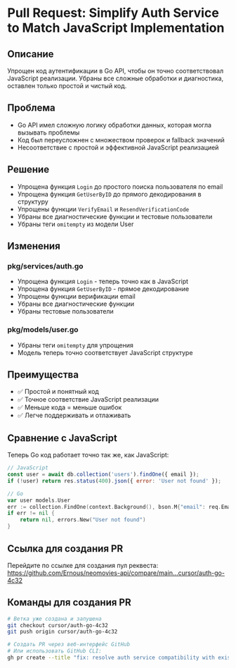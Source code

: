 # Pull Request: Simplify Auth Service to Match JavaScript Implementation

## Описание

Упрощен код аутентификации в Go API, чтобы он точно соответствовал JavaScript реализации. Убраны все сложные обработки и диагностика, оставлен только простой и чистый код.

## Проблема

- Go API имел сложную логику обработки данных, которая могла вызывать проблемы
- Код был переусложнен с множеством проверок и fallback значений
- Несоответствие с простой и эффективной JavaScript реализацией

## Решение

- Упрощена функция `Login` до простого поиска пользователя по email
- Упрощена функция `GetUserByID` до прямого декодирования в структуру
- Упрощены функции `VerifyEmail` и `ResendVerificationCode`
- Убраны все диагностические функции и тестовые пользователи
- Убраны теги `omitempty` из модели User

## Изменения

### pkg/services/auth.go
- Упрощена функция `Login` - теперь точно как в JavaScript
- Упрощена функция `GetUserByID` - прямое декодирование
- Упрощены функции верификации email
- Убраны все диагностические функции
- Убраны тестовые пользователи

### pkg/models/user.go
- Убраны теги `omitempty` для упрощения
- Модель теперь точно соответствует JavaScript структуре

## Преимущества

- ✅ Простой и понятный код
- ✅ Точное соответствие JavaScript реализации
- ✅ Меньше кода = меньше ошибок
- ✅ Легче поддерживать и отлаживать

## Сравнение с JavaScript

Теперь Go код работает точно так же, как JavaScript:
```javascript
// JavaScript
const user = await db.collection('users').findOne({ email });
if (!user) return res.status(400).json({ error: 'User not found' });
```

```go
// Go
var user models.User
err := collection.FindOne(context.Background(), bson.M{"email": req.Email}).Decode(&user)
if err != nil {
    return nil, errors.New("User not found")
}
```

## Ссылка для создания PR

Перейдите по ссылке для создания пул реквеста:
https://github.com/Ernous/neomovies-api/compare/main...cursor/auth-go-4c32

## Команды для создания PR

```bash
# Ветка уже создана и запушена
git checkout cursor/auth-go-4c32
git push origin cursor/auth-go-4c32

# Создать PR через веб-интерфейс GitHub
# Или использовать GitHub CLI:
gh pr create --title "fix: resolve auth service compatibility with existing database records" --body "$(cat PULL_REQUEST.md)"
```